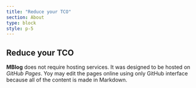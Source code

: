 ```yaml
---
title: "Reduce your TCO"
section: About
type: block
style: p-5
---
```


## Reduce your TCO

**MBlog** does not require hosting services. It was designed to be hosted on *GitHub Pages*. Yoy may edit the pages online using only GitHub interface because all of the content is made in Markdown.



